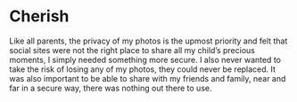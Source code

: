 # Cherish
Like all parents, the privacy of my photos is the upmost priority and felt that social sites were not the right place to share all my child’s precious moments, I simply needed something more secure. I also never wanted to take the risk of losing any of my photos, they could never be replaced. It was also important to be able to share with my friends and family, near and far in a secure way, there was nothing out there to use.
